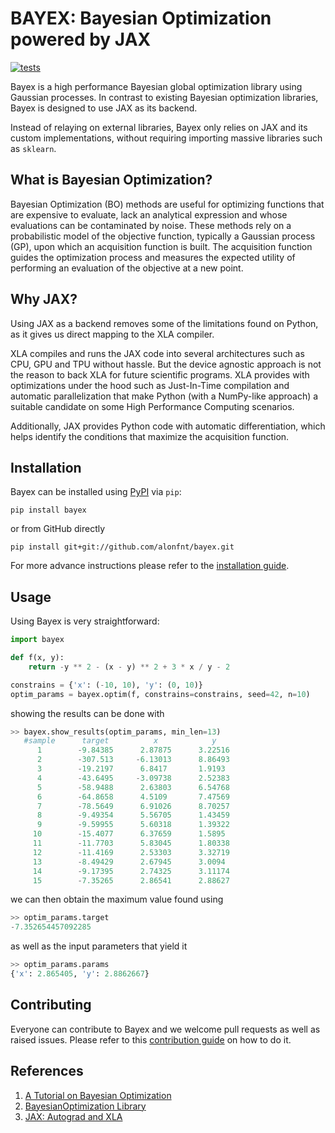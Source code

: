 # BAYEX: Bayesian Optimization powered by JAX
[![tests](https://github.com/alonfnt/bayex/actions/workflows/tests.yml/badge.svg)](https://github.com/alonfnt/bayex/actions/workflows/tests.yml)

Bayex is a high performance Bayesian global optimization library using Gaussian processes.
In contrast to existing Bayesian optimization libraries, Bayex is designed to use JAX as its backend.

Instead of relaying on external libraries, Bayex only relies on JAX and its custom implementations, without requiring importing massive libraries such as `sklearn`.

## What is Bayesian Optimization?

Bayesian Optimization (BO) methods are useful for optimizing functions that are expensive to evaluate, lack an analytical expression and whose evaluations can be contaminated by noise.
These methods rely on a probabilistic model of the objective function, typically a Gaussian process (GP), upon which an acquisition function is built.
The acquisition function guides the optimization process and measures the expected utility of performing an evaluation of the objective at a new point.

## Why JAX?
Using JAX as a backend removes some of the limitations found on Python, as it gives us direct mapping to the XLA compiler.

XLA compiles and runs the JAX code into several architectures such as CPU, GPU and TPU without hassle. But the device agnostic approach is not the reason to back XLA for future scientific programs. XLA provides with optimizations under the hood such as Just-In-Time compilation and automatic parallelization that make Python (with a NumPy-like approach) a suitable candidate on some High Performance Computing scenarios.

Additionally, JAX provides Python code with automatic differentiation, which helps identify the conditions that maximize the acquisition function.


## Installation
Bayex can be installed using [PyPI](https://pypi.org/project/bayex/) via `pip`:
```
pip install bayex
```
or from GitHub directly
```
pip install git+git://github.com/alonfnt/bayex.git
```
For more advance instructions please refer to the [installation guide](INSTALLATION.md).

## Usage
Using Bayex is very straightforward:
```python
import bayex

def f(x, y):
    return -y ** 2 - (x - y) ** 2 + 3 * x / y - 2

constrains = {'x': (-10, 10), 'y': (0, 10)}
optim_params = bayex.optim(f, constrains=constrains, seed=42, n=10)
```
showing the results can be done with
```python
>> bayex.show_results(optim_params, min_len=13)
   #sample      target          x            y
      1        -9.84385      2.87875      3.22516
      2        -307.513     -6.13013      8.86493
      3        -19.2197      6.8417       1.9193
      4        -43.6495     -3.09738      2.52383
      5        -58.9488      2.63803      6.54768
      6        -64.8658      4.5109       7.47569
      7        -78.5649      6.91026      8.70257
      8        -9.49354      5.56705      1.43459
      9        -9.59955      5.60318      1.39322
     10        -15.4077      6.37659      1.5895
     11        -11.7703      5.83045      1.80338
     12        -11.4169      2.53303      3.32719
     13        -8.49429      2.67945      3.0094
     14        -9.17395      2.74325      3.11174
     15        -7.35265      2.86541      2.88627
```
we can then obtain the maximum value found using
```python
>> optim_params.target
-7.352654457092285
```
as well as the input parameters that yield it
```python
>> optim_params.params
{'x': 2.865405, 'y': 2.8862667}
```

## Contributing
Everyone can contribute to Bayex and we welcome pull requests as well as raised issues.
Please refer to this [contribution guide](CONTRIBUTING.md) on how to do it.


## References
1. [A Tutorial on Bayesian Optimization](https://arxiv.org/abs/1807.02811)
2. [BayesianOptimization Library](https://github.com/fmfn/BayesianOptimization)
3. [JAX: Autograd and XLA](https://github.com/google/jax)
